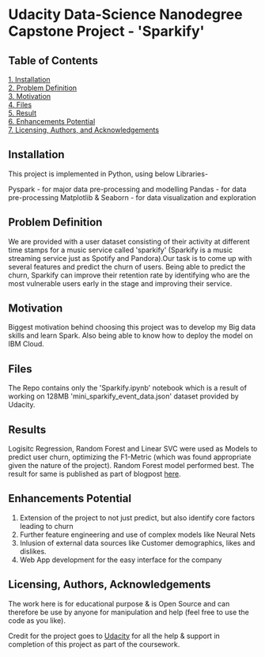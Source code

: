 # Udacity Data-Science Nanodegree Capstone Project - 'Sparkify'


## Table of Contents
<a href="#sectionA">1. Installation</A><br/>
<a href="#sectionB">2. Problem Definition</A><br/>
<a href="#sectionC">3. Motivation</A><br/>
<a href="#sectionD">4. Files</A><br/>
<a href="#sectionE">5. Result</A><br/>
<a href="#sectionF">6. Enhancements Potential</A><br/>
<a href="#sectionG">7. Licensing, Authors, and Acknowledgements</A><br/>


## Installation
<a name="sectionA"></a>
This project is implemented in Python, using below Libraries-

Pyspark - for major data pre-processing and modelling
Pandas - for data pre-processing 
Matplotlib & Seaborn - for data visualization and exploration 


## Problem Definition 
<a name="sectionB"></a>
We are provided with a user dataset consisting of their activity at different time stamps for a music service called 'sparkify' (Sparkify is a music streaming service just as Spotify and Pandora).Our task is to come up with several features and predict the churn of users. Being able to predict the churn, Sparkify can improve their retention rate by identifying who are the most vulnerable users early in the stage and improving their service.


## Motivation
<a name="sectionC"></a>
Biggest motivation behind choosing this project was to develop my Big data skills and learn Spark. Also being able to know how to deploy the model on IBM Cloud.


## Files 
<a name="sectionD"></a>
The Repo contains only the 'Sparkify.ipynb' notebook which is a result of working on 128MB 'mini_sparkify_event_data.json' dataset provided by Udacity.


## Results 
<a name="sectionE"></a>
Logisitc Regression, Random Forest and Linear SVC were used as Models to predict user churn, optimizing the F1-Metric (which was found appropriate given the nature of the project). Random Forest model performed best. The result for same is published as part of blogpost [here]().


## Enhancements Potential 
<a name="sectionF"></a>
1. Extension of the project to not just predict, but also identify core factors leading to churn
2. Further feature engineering and use of complex models like Neural Nets 
3. Inlusion of external data sources like Customer demographics, likes and dislikes. 
4. Web App development for the easy interface for the company


## Licensing, Authors, Acknowledgements
<a name="sectionG"></a>
The work here is for educational purpose & is Open Source and can therefore be use by anyone for manipulation and help (feel free to use the code as you like). 

Credit for the project goes to [Udacity](https://www.udacity.com/) for all the help & support in completion of this project as part of the coursework. 
